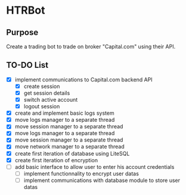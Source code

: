 # HTRBot

## Purpose
  Create a trading bot to trade on broker "Capital.com" using their API.

## TO-DO List

  - [x] implement communications to Capital.com backend API
    - [x] create session
    - [x] get session details
    - [x] switch active account
    - [x] logout session
  - [x] create and implement basic logs system
  - [x] move logs manager to a separate thread
  - [x] move session manager to a separate thread
  - [x] move logs manager to a separate thread
  - [x] move session manager to a separate thread
  - [x] move network manager to a separate thread
  - [x] create first iteration of database using LiteSQL
  - [x] create first iteration of encryption
  - [ ] add basic interface to allow user to enter his account credentials
    - [ ] implement functionnality to encrypt user datas
    - [ ] implement communications with database module to store user datas
